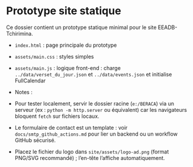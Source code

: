 # Prototype site statique

Ce dossier contient un prototype statique minimal pour le site EEADB-Tchirimina.

- `index.html` : page principale du prototype
- `assets/main.css` : styles simples
- `assets/main.js` : logique front-end : charge `../data/verset_du_jour.json` et `../data/events.json` et initialise FullCalendar
- Notes :

- Pour tester localement, servir le dossier racine (`e:/BERACA`) via un serveur (ex : `python -m http.server` ou équivalent) car les navigateurs bloquent `fetch` sur fichiers locaux.
- Le formulaire de contact est un template : voir `docs/smtp_github_actions.md` pour lier un backend ou un workflow GitHub sécurisé.
 - Placez le fichier du logo dans `site/assets/logo-ad.png` (format PNG/SVG recommandé) ; l’en-tête l’affiche automatiquement.
